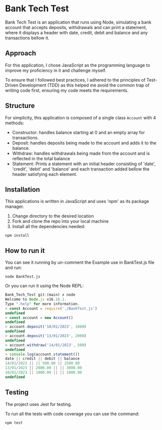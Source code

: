 # Bank Tech Test 

Bank Tech Test is an application that runs using Node, simulating a bank account that accepts deposits, withdrawals and can print a statement, where it displays a header with date, credit, debit and balance and any transactions bellow it.

## Approach

For this application, I chose JavaScript as the programming language to improve my proficiency in it and challenge myself.

To ensure that I followed best practices, I adhered to the principles of Test-Driven Development (TDD) as this helped me avoid the common trap of writing code first, ensuring my code meets the requirements. 

## Structure

For simplicity, this application is composed of a single class `Account` with 4 methods: 

- Constructor: handles balance starting at 0 and an empty array for transactions.
- Deposit: handles deposits being made to the account and adds it to the balance.
- Withdraw: handles withdrawals being made from the account and is reflected in the total balance
- Statement: Prints a statement with an initial header consisting of 'date', 'credit', 'debit' and 'balance' and each transaction added bellow the header satisfying each element.


## Installation

This applications is written in JavaScript and uses 'npm' as its package manager. 

1. Change directory to the desired location
2. Fork and clone the repo into your local machine
3. Install all the dependencies needed:

```
npm install
```

## How to run it

You can see it running by un-comment the Example use in BankTest.js file and run:

```
node BankTest.js
``` 

Or you can run it using the Node REPL:

```javascript
Bank_Tech_Test git:(main) ✗ node
Welcome to Node.js v16.18.1.
Type ".help" for more information.
> const Account = require('./BankTest.js')
undefined
> const account = new Account()
undefined
> account.deposit('10/01/2023', 1000)
undefined
> account.deposit('13/01/2023', 2000)
undefined
> account.withdraw('14/01/2023', 500)
undefined
> console.log(account.statement())
date || credit || debit || balance
14/01/2023 || || 500.00 || 2500.00
13/01/2023 || 2000.00 || || 3000.00
10/01/2023 || 1000.00 || || 1000.00
undefined
```

## Testing

The project uses Jest for testing.

To run all the tests with code coverage you can use the command:

```
npm test
```











